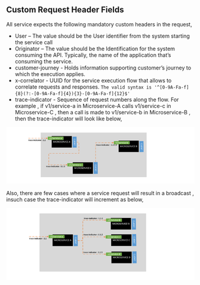 ## Custom Request Header Fields
All service expects the following mandatory custom headers in the request, 
- User – The value should be the User identifier from the system starting the service call
- Originator – The value should be the Identification for the system consuming the API. Typically, the name of the application that’s consuming the service.
- customer-journey - Holds information supporting customer’s journey to which the execution applies.
- x-correlator - UUID for the service execution flow that allows to correlate requests and responses. `The valid syntax is '^[0-9A-Fa-f]{8}(?:-[0-9A-Fa-f]{4}){3}-[0-9A-Fa-f]{12}$'`
- trace-indicator - Sequence of request numbers along the flow. 
For example , if v1/service-a in Microservice-A calls v1/service-c in Microservice-C , then a call is made to v1/service-b in Microservice-B , then the trace-indicator will look like below, 

![TraceIndicator](./Images/traceIndicator.png)

Also, there are few cases where a service request will result in a broadcast , insuch case the trace-indicator will increment as below, 

![TraceIndicatorBroadcast](./Images/TraceIndicatorBroadcast.png)

